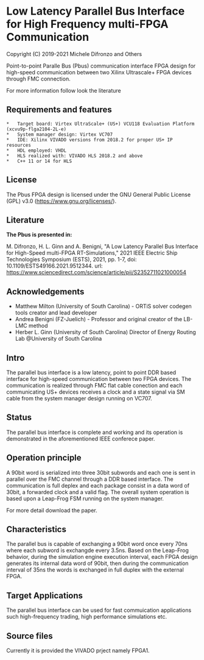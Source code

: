 # Low Latency Parallel Bus Interface for High Frequency multi-FPGA Communication

Copyright (C) 2019-2021 Michele Difronzo and Others

Point-to-point Paralle Bus (Pbus) communication interface FPGA design for high-speed communication between two Xilinx Ultrascale+ FPGA devices through FMC connection.
 
For more information follow look the literature

## Requirements and features

	*	Target board: Virtex UltraScale+ (US+) VCU118 Evaluation Platform (xcvu9p-flga2104-2L-e) 
	*	System manager design: Virtex VC707
	*	IDE: Xilinx VIVADO versions from 2018.2 for proper US+ IP resources
	*	HDL employed: VHDL
	*	HLS realized with: VIVADO HLS 2018.2 and above
	*	C++ 11 or 14 for HLS


## License

The Pbus FPGA design is licensed under the GNU General Public License (GPL) v3.0 (https://www.gnu.org/licenses/).

## Literature 
  
**The Pbus is presented in:**

M. Difronzo, H. L. Ginn and A. Benigni, "A Low Latency Parallel Bus Interface for High-Speed multi-FPGA RT-Simulations," 2021 IEEE Electric Ship Technologies Symposium (ESTS), 2021, pp. 1-7, doi: 10.1109/ESTS49166.2021.9512344.
url: https://www.sciencedirect.com/science/article/pii/S2352711021000054


## Acknowledgements
* Matthew Milton (University of South Carolina) - ORTiS solver codegen tools creator and lead developer
* Andrea Benigni (FZ-Juelich) - Professor and original creator of the LB-LMC method
* Herber L. Ginn  (University of South Carolina) Director of Energy Routing Lab @University of South Carolina



## Intro

The parallel bus interface is a low latency, point to point DDR based interface for high-speed communication between two FPGA devices.
The communication is realized through FMC flat cable conection and each  communicating US+ devices receives a clock and a state signal
via SM cable from the system manager design running on VC707.


## Status 

The parallel bus interface is complete and working and its operation is demonstrated in the aforementioned IEEE conferece paper.

## Operation principle

A 90bit word is serialized into three 30bit subwords and each one is sent in parallel over the FMC channel through a DDR based interface. The communication is 
full deplex and each package consist in a data word of 30bit, a forwarded clock and a valid flag. The overall system operation is based upon a Leap-Frog FSM
running on the system manager.  

For more detail download the paper. 

## Characteristics

The parallel bus is capable of exchanging a 90bit word once every 70ns where each subword is exchangde every 3.5ns.  Based on the Leap-Frog behavior, during the simulation
engine execution interval, each FPGA design generates its internal data word of 90bit, then during the communication interval of 35ns the words is exchanged in full duplex with the 
external FPGA.
 

## Target Applications

The parallel bus interface can be used for fast commuication applications such  high-frequency trading, high performance simulations etc.


## Source files

Currently it is provided  the VIVADO prject namely  FPGA1.  
